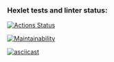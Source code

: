 ### Hexlet tests and linter status:
[![Actions Status](https://github.com/Bohdan2241/frontend-project-lvl1/workflows/hexlet-check/badge.svg)](https://github.com/Bohdan2241/frontend-project-lvl1/actions)

[![Maintainability](https://api.codeclimate.com/v1/badges/a99a88d28ad37a79dbf6/maintainability)](https://codeclimate.com/github/codeclimate/codeclimate/maintainability)

[![asciicast](https://asciinema.org/a/418927.svg)](https://asciinema.org/a/418927)

